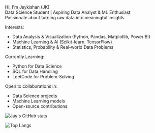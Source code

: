  Hi, I'm Jaykishan (JK)  
 Data Science Student | Aspiring Data Analyst & ML Enthusiast  
 Passionate about turning raw data into meaningful insights  

 Interests:  
  - Data Analysis & Visualization (Python, Pandas, Matplotlib, Power BI)  
  - Machine Learning & AI (Scikit-learn, TensorFlow)  
  - Statistics, Probability & Real-world Data Problems  

Currently Learning:  
  - Python for Data Science  
  - SQL for Data Handling  
  - LeetCode for Problem-Solving  

Open to collaborations in:  
  - Data Science projects  
  - Machine Learning models  
  - Open-source contributions  


![Jay's GitHub stats](https://github-readme-stats.vercel.app/api?username=Jayk2204&show_icons=true&include_all_commits=true&count_private=true&theme=dark)

![Top Langs](https://github-readme-stats.vercel.app/api/top-langs/?username=Jayk2204&layout=compact&theme=dark)




